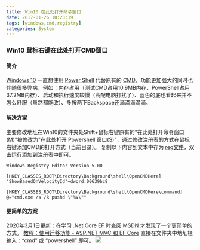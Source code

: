 ```yaml
---
title: Win10 在此处打开命令窗口
date: 2017-01-26 10:23:19
tags: [windows,cmd,registry]
categories: System
---
```

### Win10 鼠标右键在此处打开CMD窗口
<!-- more -->
#### 简介
[Windows 10](https://baike.baidu.com/item/Windows%2010?fromtitle=win10&fromid=10936225) 一直想使用 [Power Shell](https://baike.baidu.com/item/Windows%20Power%20Shell/693789?fromtitle=PowerShell&fromid=1061700&fr=aladdin) 代替原有的 [CMD](https://baike.baidu.com/item/%E5%91%BD%E4%BB%A4%E6%8F%90%E7%A4%BA%E7%AC%A6/998728?fromtitle=CMD&fromid=1193011&fr=aladdin)，功能更加强大的同时也伴随很多弊病，例如：内存占用（测试CMD占用10.9MB内存，PowerShell占用37.2MB内存）、启动和执行速度较慢（高配电脑打扰了）、蓝色的底也看起来并不怎么舒服（虽然都能改）、多按两下Backspace还滴滴滴滴滴。

#### 解决方案
主要修改地址在Win10的文件夹处Shift+鼠标右键原有的"在此处打开命令窗口(M)"被修改为"在此处打开 Powershell 窗口(S)"，通过修改注册表的方式在鼠标右键添加CMD的打开方式（当前目录）。
复制以下内容到文本中存为 [reg文件](https://baike.baidu.com/item/reg%E6%96%87%E4%BB%B6/549755)，双击运行添加到注册表中即可。
``` REG
Windows Registry Editor Version 5.00

[HKEY_CLASSES_ROOT\Directory\Background\shell\OpenCMDHere]
"ShowBasedOnVelocityId"=dword:00639bc8

[HKEY_CLASSES_ROOT\Directory\Background\shell\OpenCMDHere\command]
@="cmd.exe /s /k pushd \"%V\""
```

#### 更简单的方案
2020年3月1日更新：在学习 .Net Core EF 时查阅 MSDN 才发现了一个更简单的方式。
[教程：使用迁移功能 - ASP.NET MVC 和 EF Core](https://docs.microsoft.com/zh-cn/aspnet/core/data/ef-mvc/migrations?view=aspnetcore-2.0)
直接在文件夹中地址栏输入：“cmd” 或 “powershell” 即可。
<img src="https://docs.microsoft.com/zh-cn/aspnet/core/data/ef-mvc/migrations/_static/open-command-window.png?view=aspnetcore-2.0"/>